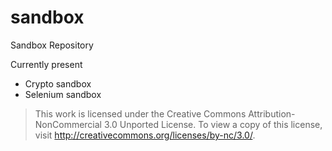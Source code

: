 sandbox
=======

Sandbox Repository

Currently present 

* Crypto sandbox
* Selenium sandbox

> This work is licensed under the Creative Commons Attribution-NonCommercial 3.0 Unported License. To view a copy of this license, visit http://creativecommons.org/licenses/by-nc/3.0/.
